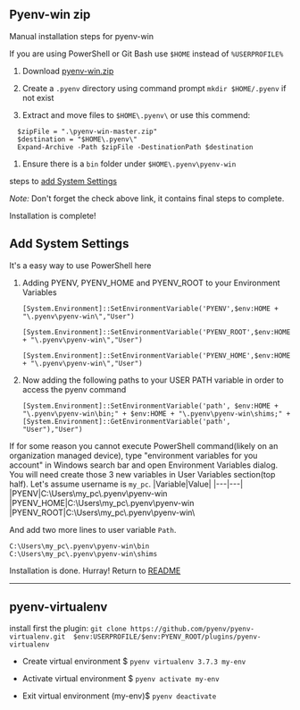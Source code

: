 ## **Pyenv-win zip**

Manual installation steps for pyenv-win

If you are using PowerShell or Git Bash use `$HOME` instead of `%USERPROFILE%`

1. Download [pyenv-win.zip](https://github.com/pyenv-win/pyenv-win/archive/master.zip)

2. Create a `.pyenv` directory using command prompt `mkdir $HOME/.pyenv` if not exist

3. Extract and move files to `$HOME\.pyenv\` or use this commend:

```pwsh
  $zipFile = ".\pyenv-win-master.zip"
  $destination = "$HOME\.pyenv\"
  Expand-Archive -Path $zipFile -DestinationPath $destination
```

1. Ensure there is a `bin` folder under `$HOME\.pyenv\pyenv-win`

steps to [add System Settings](#add-system-settings)

_Note:_ Don't forget the check above link, it contains final steps to complete.

Installation is complete!

## **Add System Settings**

It's a easy way to use PowerShell here

1. Adding PYENV, PYENV_HOME and PYENV_ROOT to your Environment Variables

   ```pwsh
   [System.Environment]::SetEnvironmentVariable('PYENV',$env:HOME + "\.pyenv\pyenv-win\","User")

   [System.Environment]::SetEnvironmentVariable('PYENV_ROOT',$env:HOME + "\.pyenv\pyenv-win\","User")

   [System.Environment]::SetEnvironmentVariable('PYENV_HOME',$env:HOME + "\.pyenv\pyenv-win\","User")
   ```

2. Now adding the following paths to your USER PATH variable in order to access the pyenv command

   ```pwsh
   [System.Environment]::SetEnvironmentVariable('path', $env:HOME + "\.pyenv\pyenv-win\bin;" + $env:HOME + "\.pyenv\pyenv-win\shims;" + [System.Environment]::GetEnvironmentVariable('path', "User"),"User")
   ```

If for some reason you cannot execute PowerShell command(likely on an organization managed device), type "environment variables for you account" in Windows search bar and open Environment Variables dialog.
You will need create those 3 new variables in User Variables section(top half). Let's assume username is `my_pc`.
|Variable|Value|
|---|---|
|PYENV|C:\Users\my_pc\\.pyenv\pyenv-win\
|PYENV_HOME|C:\Users\my_pc\\.pyenv\pyenv-win\
|PYENV_ROOT|C:\Users\my_pc\\.pyenv\pyenv-win\

And add two more lines to user variable `Path`.

```
C:\Users\my_pc\.pyenv\pyenv-win\bin
C:\Users\my_pc\.pyenv\pyenv-win\shims
```

Installation is done. Hurray!
Return to [README](../README.md#installation)

---

## pyenv-virtualenv

install first the plugin:
`git clone https://github.com/pyenv/pyenv-virtualenv.git  $env:USERPROFILE/$env:PYENV_ROOT/plugins/pyenv-virtualenv`

- Create virtual environment
  $ `pyenv virtualenv 3.7.3 my-env`

- Activate virtual environment
  $ `pyenv activate my-env`

- Exit virtual environment
  (my-env)$ `pyenv deactivate`
